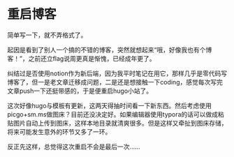# 重启博客

<!--more-->

简单写一下，就不弄格式了。

起因是看到了别人一个搞的不错的博客，突然就想起来“哦，好像我也有个博客！”，之前还立flag说周更真是惭愧，已经成年更了。

纠结过是否使用notion作为新后端，因为我平时笔记在用它，那样几乎是零代码写博客了，但一是老文章迁移成问题，二是还是想接触一下coding，感觉每次写完文章push一下还挺带感的，于是便重启hugo小站了。

这次好像hugo与模板有更新，这两天得抽时间看一下新东西。然后考虑使用picgo+sm.ms做图床？目前还没决定好。如果编辑器使用typora的话可以做成粘贴图片自动上传到图床，这样本地目录就清爽很多。但是这样又牵扯到图床存储，将来可能发生意外的环节又多了一环。

反正先这样，总觉得这次重启不会是最后一次……
